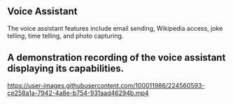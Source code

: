 ## Voice Assistant
 The voice assistant features include email sending, Wikipedia access, joke telling, time telling, and photo capturing.

## A demonstration recording of the voice assistant displaying its capabilities.
https://user-images.githubusercontent.com/100011986/224560593-ce258a1a-7942-4a8e-b754-931aad46294b.mp4

